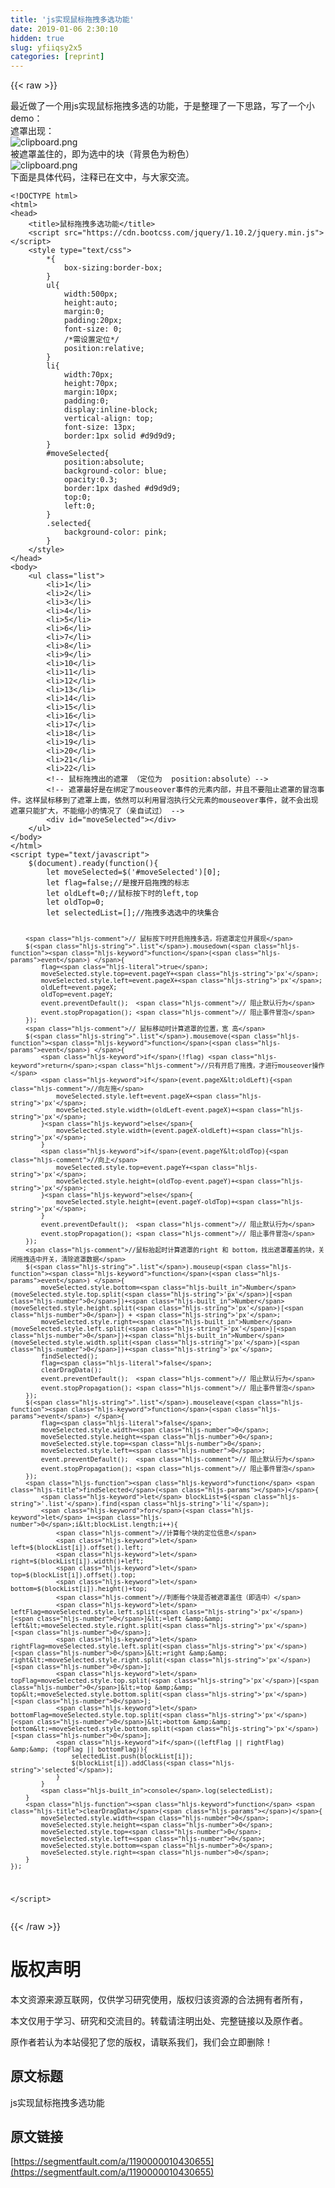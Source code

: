 ```yaml
---
title: 'js实现鼠标拖拽多选功能' 
date: 2019-01-06 2:30:10
hidden: true
slug: yfiiqsy2x5
categories: [reprint]
---
```


{{< raw >}}

                    
<p>最近做了一个用js实现鼠标拖拽多选的功能，于是整理了一下思路，写了一个小demo：<br>遮罩出现：<br><span class="img-wrap"><img data-src="/img/bVRVC2?w=564&amp;h=516" src="https://static.alili.tech/img/bVRVC2?w=564&amp;h=516" alt="clipboard.png" title="clipboard.png" style="cursor: pointer; display: inline;"></span><br>被遮罩盖住的，即为选中的块（背景色为粉色）<br><span class="img-wrap"><img data-src="/img/bVRVDa?w=564&amp;h=491" src="https://static.alili.tech/img/bVRVDa?w=564&amp;h=491" alt="clipboard.png" title="clipboard.png" style="cursor: pointer; display: inline;"></span><br>下面是具体代码，注释已在文中，与大家交流。</p>
<div class="widget-codetool" style="display:none;">
      <div class="widget-codetool--inner">
      <span class="selectCode code-tool" data-toggle="tooltip" data-placement="top" title="" data-original-title="全选"></span>
      <span type="button" class="copyCode code-tool" data-toggle="tooltip" data-placement="top" data-clipboard-text="<!DOCTYPE html>
<html>
<head>
    <title>鼠标拖拽多选功能</title>
    <script src=&quot;https://cdn.bootcss.com/jquery/1.10.2/jquery.min.js&quot;></script>
    <style type=&quot;text/css&quot;>
        *{
            box-sizing:border-box;
        }
        ul{
            width:500px;
            height:auto;
            margin:0;
            padding:20px;
            font-size: 0;
            /*需设置定位*/
            position:relative;
        }
        li{
            width:70px;
            height:70px;
            margin:10px;
            padding:0;
            display:inline-block;
            vertical-align: top;
            font-size: 13px;
            border:1px solid #d9d9d9;
        }
        #moveSelected{
            position:absolute;
            background-color: blue;
            opacity:0.3;
            border:1px dashed #d9d9d9;
            top:0;
            left:0;
        }
        .selected{
            background-color: pink;
        }
    </style>
</head>
<body>
    <ul class=&quot;list&quot;>
        <li>1</li>
        <li>2</li>
        <li>3</li>
        <li>4</li>
        <li>5</li>
        <li>6</li>
        <li>7</li>
        <li>8</li>
        <li>9</li>
        <li>10</li>
        <li>11</li>
        <li>12</li>
        <li>13</li>
        <li>14</li>
        <li>15</li>
        <li>16</li>
        <li>17</li>
        <li>18</li>
        <li>19</li>
        <li>20</li>
        <li>21</li>
        <li>22</li>
        <!-- 鼠标拖拽出的遮罩 （定位为  position:absolute）-->
        <!-- 遮罩最好是在绑定了mouseover事件的元素内部，并且不要阻止遮罩的冒泡事件。这样鼠标移到了遮罩上面，依然可以利用冒泡执行父元素的mouseover事件，就不会出现遮罩只能扩大，不能缩小的情况了（亲自试过） -->
        <div id=&quot;moveSelected&quot;></div>
    </ul>
</body>
</html>
<script type=&quot;text/javascript&quot;>
    $(document).ready(function(){
        let moveSelected=$('#moveSelected')[0];
        let flag=false;//是搜开启拖拽的标志
        let oldLeft=0;//鼠标按下时的left,top
        let oldTop=0;
        let selectedList=[];//拖拽多选选中的块集合

        // 鼠标按下时开启拖拽多选，将遮罩定位并展现
        $(&quot;.list&quot;).mousedown(function(event) {
            flag=true;
            moveSelected.style.top=event.pageY+'px';
            moveSelected.style.left=event.pageX+'px';
            oldLeft=event.pageX;
            oldTop=event.pageY;
            event.preventDefault();  // 阻止默认行为
            event.stopPropagation(); // 阻止事件冒泡
        });
        // 鼠标移动时计算遮罩的位置，宽 高
        $(&quot;.list&quot;).mousemove(function(event) {
            if(!flag) return;//只有开启了拖拽，才进行mouseover操作
            if(event.pageX<oldLeft){//向左拖
                moveSelected.style.left=event.pageX+'px';
                moveSelected.style.width=(oldLeft-event.pageX)+'px';
            }else{
                moveSelected.style.width=(event.pageX-oldLeft)+'px';
            }
            if(event.pageY<oldTop){//向上
                moveSelected.style.top=event.pageY+'px';
                moveSelected.style.height=(oldTop-event.pageY)+'px';
            }else{
                moveSelected.style.height=(event.pageY-oldTop)+'px';
            }
            event.preventDefault();  // 阻止默认行为
            event.stopPropagation(); // 阻止事件冒泡
        });
        //鼠标抬起时计算遮罩的right 和 bottom，找出遮罩覆盖的块，关闭拖拽选中开关，清除遮罩数据
        $(&quot;.list&quot;).mouseup(function(event) {
            moveSelected.style.bottom=Number(moveSelected.style.top.split('px')[0])+Number(moveSelected.style.height.split('px')[0]) + 'px';
            moveSelected.style.right=Number(moveSelected.style.left.split('px')[0])+Number(moveSelected.style.width.split('px')[0])+'px';
            findSelected();
            flag=false;
            clearDragData();
            event.preventDefault();  // 阻止默认行为
            event.stopPropagation(); // 阻止事件冒泡
        });
        $(&quot;.list&quot;).mouseleave(function(event) {
            flag=false;
            moveSelected.style.width=0;
            moveSelected.style.height=0;
            moveSelected.style.top=0;
            moveSelected.style.left=0;
            event.preventDefault();  // 阻止默认行为
            event.stopPropagation(); // 阻止事件冒泡
        });
        function findSelected(){
            let blockList=$('.list').find('li');
            for(let i=0;i<blockList.length;i++){
                //计算每个块的定位信息
                let left=$(blockList[i]).offset().left;
                let right=$(blockList[i]).width()+left;
                let top=$(blockList[i]).offset().top;
                let bottom=$(blockList[i]).height()+top;
                //判断每个块是否被遮罩盖住（即选中）
                let leftFlag=moveSelected.style.left.split('px')[0]<=left &amp;&amp; left<=moveSelected.style.right.split('px')[0];
                let rightFlag=moveSelected.style.left.split('px')[0]<=right &amp;&amp; right<=moveSelected.style.right.split('px')[0];
                let topFlag=moveSelected.style.top.split('px')[0]<=top &amp;&amp; top<=moveSelected.style.bottom.split('px')[0];
                let bottomFlag=moveSelected.style.top.split('px')[0]<=bottom &amp;&amp; bottom<=moveSelected.style.bottom.split('px')[0];
                if((leftFlag || rightFlag) &amp;&amp; (topFlag || bottomFlag)){
                    selectedList.push(blockList[i]);
                    $(blockList[i]).addClass('selected');
                }
            }
            console.log(selectedList);
        }
        function clearDragData(){
            moveSelected.style.width=0;
            moveSelected.style.height=0;
            moveSelected.style.top=0;
            moveSelected.style.left=0;
            moveSelected.style.bottom=0;
            moveSelected.style.right=0;
        }
    });
</script>
" title="" data-original-title="复制"></span>
      <span type="button" class="saveToNote code-tool" data-toggle="tooltip" data-placement="top" title="" data-original-title="放进笔记"></span>
      </div>
      </div><pre class="hljs xml"><code><span class="hljs-meta">&lt;!DOCTYPE html&gt;</span>
<span class="hljs-tag">&lt;<span class="hljs-name">html</span>&gt;</span>
<span class="hljs-tag">&lt;<span class="hljs-name">head</span>&gt;</span>
    <span class="hljs-tag">&lt;<span class="hljs-name">title</span>&gt;</span>鼠标拖拽多选功能<span class="hljs-tag">&lt;/<span class="hljs-name">title</span>&gt;</span>
    <span class="hljs-tag">&lt;<span class="hljs-name">script</span> <span class="hljs-attr">src</span>=<span class="hljs-string">"https://cdn.bootcss.com/jquery/1.10.2/jquery.min.js"</span>&gt;</span><span class="undefined"></span><span class="hljs-tag">&lt;/<span class="hljs-name">script</span>&gt;</span>
    <span class="hljs-tag">&lt;<span class="hljs-name">style</span> <span class="hljs-attr">type</span>=<span class="hljs-string">"text/css"</span>&gt;</span><span class="css">
        *{
            <span class="hljs-attribute">box-sizing</span>:border-box;
        }
        <span class="hljs-selector-tag">ul</span>{
            <span class="hljs-attribute">width</span>:<span class="hljs-number">500px</span>;
            <span class="hljs-attribute">height</span>:auto;
            <span class="hljs-attribute">margin</span>:<span class="hljs-number">0</span>;
            <span class="hljs-attribute">padding</span>:<span class="hljs-number">20px</span>;
            <span class="hljs-attribute">font-size</span>: <span class="hljs-number">0</span>;
            <span class="hljs-comment">/*需设置定位*/</span>
            <span class="hljs-attribute">position</span>:relative;
        }
        <span class="hljs-selector-tag">li</span>{
            <span class="hljs-attribute">width</span>:<span class="hljs-number">70px</span>;
            <span class="hljs-attribute">height</span>:<span class="hljs-number">70px</span>;
            <span class="hljs-attribute">margin</span>:<span class="hljs-number">10px</span>;
            <span class="hljs-attribute">padding</span>:<span class="hljs-number">0</span>;
            <span class="hljs-attribute">display</span>:inline-block;
            <span class="hljs-attribute">vertical-align</span>: top;
            <span class="hljs-attribute">font-size</span>: <span class="hljs-number">13px</span>;
            <span class="hljs-attribute">border</span>:<span class="hljs-number">1px</span> solid <span class="hljs-number">#d9d9d9</span>;
        }
        <span class="hljs-selector-id">#moveSelected</span>{
            <span class="hljs-attribute">position</span>:absolute;
            <span class="hljs-attribute">background-color</span>: blue;
            <span class="hljs-attribute">opacity</span>:<span class="hljs-number">0.3</span>;
            <span class="hljs-attribute">border</span>:<span class="hljs-number">1px</span> dashed <span class="hljs-number">#d9d9d9</span>;
            <span class="hljs-attribute">top</span>:<span class="hljs-number">0</span>;
            <span class="hljs-attribute">left</span>:<span class="hljs-number">0</span>;
        }
        <span class="hljs-selector-class">.selected</span>{
            <span class="hljs-attribute">background-color</span>: pink;
        }
    </span><span class="hljs-tag">&lt;/<span class="hljs-name">style</span>&gt;</span>
<span class="hljs-tag">&lt;/<span class="hljs-name">head</span>&gt;</span>
<span class="hljs-tag">&lt;<span class="hljs-name">body</span>&gt;</span>
    <span class="hljs-tag">&lt;<span class="hljs-name">ul</span> <span class="hljs-attr">class</span>=<span class="hljs-string">"list"</span>&gt;</span>
        <span class="hljs-tag">&lt;<span class="hljs-name">li</span>&gt;</span>1<span class="hljs-tag">&lt;/<span class="hljs-name">li</span>&gt;</span>
        <span class="hljs-tag">&lt;<span class="hljs-name">li</span>&gt;</span>2<span class="hljs-tag">&lt;/<span class="hljs-name">li</span>&gt;</span>
        <span class="hljs-tag">&lt;<span class="hljs-name">li</span>&gt;</span>3<span class="hljs-tag">&lt;/<span class="hljs-name">li</span>&gt;</span>
        <span class="hljs-tag">&lt;<span class="hljs-name">li</span>&gt;</span>4<span class="hljs-tag">&lt;/<span class="hljs-name">li</span>&gt;</span>
        <span class="hljs-tag">&lt;<span class="hljs-name">li</span>&gt;</span>5<span class="hljs-tag">&lt;/<span class="hljs-name">li</span>&gt;</span>
        <span class="hljs-tag">&lt;<span class="hljs-name">li</span>&gt;</span>6<span class="hljs-tag">&lt;/<span class="hljs-name">li</span>&gt;</span>
        <span class="hljs-tag">&lt;<span class="hljs-name">li</span>&gt;</span>7<span class="hljs-tag">&lt;/<span class="hljs-name">li</span>&gt;</span>
        <span class="hljs-tag">&lt;<span class="hljs-name">li</span>&gt;</span>8<span class="hljs-tag">&lt;/<span class="hljs-name">li</span>&gt;</span>
        <span class="hljs-tag">&lt;<span class="hljs-name">li</span>&gt;</span>9<span class="hljs-tag">&lt;/<span class="hljs-name">li</span>&gt;</span>
        <span class="hljs-tag">&lt;<span class="hljs-name">li</span>&gt;</span>10<span class="hljs-tag">&lt;/<span class="hljs-name">li</span>&gt;</span>
        <span class="hljs-tag">&lt;<span class="hljs-name">li</span>&gt;</span>11<span class="hljs-tag">&lt;/<span class="hljs-name">li</span>&gt;</span>
        <span class="hljs-tag">&lt;<span class="hljs-name">li</span>&gt;</span>12<span class="hljs-tag">&lt;/<span class="hljs-name">li</span>&gt;</span>
        <span class="hljs-tag">&lt;<span class="hljs-name">li</span>&gt;</span>13<span class="hljs-tag">&lt;/<span class="hljs-name">li</span>&gt;</span>
        <span class="hljs-tag">&lt;<span class="hljs-name">li</span>&gt;</span>14<span class="hljs-tag">&lt;/<span class="hljs-name">li</span>&gt;</span>
        <span class="hljs-tag">&lt;<span class="hljs-name">li</span>&gt;</span>15<span class="hljs-tag">&lt;/<span class="hljs-name">li</span>&gt;</span>
        <span class="hljs-tag">&lt;<span class="hljs-name">li</span>&gt;</span>16<span class="hljs-tag">&lt;/<span class="hljs-name">li</span>&gt;</span>
        <span class="hljs-tag">&lt;<span class="hljs-name">li</span>&gt;</span>17<span class="hljs-tag">&lt;/<span class="hljs-name">li</span>&gt;</span>
        <span class="hljs-tag">&lt;<span class="hljs-name">li</span>&gt;</span>18<span class="hljs-tag">&lt;/<span class="hljs-name">li</span>&gt;</span>
        <span class="hljs-tag">&lt;<span class="hljs-name">li</span>&gt;</span>19<span class="hljs-tag">&lt;/<span class="hljs-name">li</span>&gt;</span>
        <span class="hljs-tag">&lt;<span class="hljs-name">li</span>&gt;</span>20<span class="hljs-tag">&lt;/<span class="hljs-name">li</span>&gt;</span>
        <span class="hljs-tag">&lt;<span class="hljs-name">li</span>&gt;</span>21<span class="hljs-tag">&lt;/<span class="hljs-name">li</span>&gt;</span>
        <span class="hljs-tag">&lt;<span class="hljs-name">li</span>&gt;</span>22<span class="hljs-tag">&lt;/<span class="hljs-name">li</span>&gt;</span>
        <span class="hljs-comment">&lt;!-- 鼠标拖拽出的遮罩 （定位为  position:absolute）--&gt;</span>
        <span class="hljs-comment">&lt;!-- 遮罩最好是在绑定了mouseover事件的元素内部，并且不要阻止遮罩的冒泡事件。这样鼠标移到了遮罩上面，依然可以利用冒泡执行父元素的mouseover事件，就不会出现遮罩只能扩大，不能缩小的情况了（亲自试过） --&gt;</span>
        <span class="hljs-tag">&lt;<span class="hljs-name">div</span> <span class="hljs-attr">id</span>=<span class="hljs-string">"moveSelected"</span>&gt;</span><span class="hljs-tag">&lt;/<span class="hljs-name">div</span>&gt;</span>
    <span class="hljs-tag">&lt;/<span class="hljs-name">ul</span>&gt;</span>
<span class="hljs-tag">&lt;/<span class="hljs-name">body</span>&gt;</span>
<span class="hljs-tag">&lt;/<span class="hljs-name">html</span>&gt;</span>
<span class="hljs-tag">&lt;<span class="hljs-name">script</span> <span class="hljs-attr">type</span>=<span class="hljs-string">"text/javascript"</span>&gt;</span><span class="javascript">
    $(<span class="hljs-built_in">document</span>).ready(<span class="hljs-function"><span class="hljs-keyword">function</span>(<span class="hljs-params"></span>)</span>{
        <span class="hljs-keyword">let</span> moveSelected=$(<span class="hljs-string">'#moveSelected'</span>)[<span class="hljs-number">0</span>];
        <span class="hljs-keyword">let</span> flag=<span class="hljs-literal">false</span>;<span class="hljs-comment">//是搜开启拖拽的标志</span>
        <span class="hljs-keyword">let</span> oldLeft=<span class="hljs-number">0</span>;<span class="hljs-comment">//鼠标按下时的left,top</span>
        <span class="hljs-keyword">let</span> oldTop=<span class="hljs-number">0</span>;
        <span class="hljs-keyword">let</span> selectedList=[];<span class="hljs-comment">//拖拽多选选中的块集合</span>

        <span class="hljs-comment">// 鼠标按下时开启拖拽多选，将遮罩定位并展现</span>
        $(<span class="hljs-string">".list"</span>).mousedown(<span class="hljs-function"><span class="hljs-keyword">function</span>(<span class="hljs-params">event</span>) </span>{
            flag=<span class="hljs-literal">true</span>;
            moveSelected.style.top=event.pageY+<span class="hljs-string">'px'</span>;
            moveSelected.style.left=event.pageX+<span class="hljs-string">'px'</span>;
            oldLeft=event.pageX;
            oldTop=event.pageY;
            event.preventDefault();  <span class="hljs-comment">// 阻止默认行为</span>
            event.stopPropagation(); <span class="hljs-comment">// 阻止事件冒泡</span>
        });
        <span class="hljs-comment">// 鼠标移动时计算遮罩的位置，宽 高</span>
        $(<span class="hljs-string">".list"</span>).mousemove(<span class="hljs-function"><span class="hljs-keyword">function</span>(<span class="hljs-params">event</span>) </span>{
            <span class="hljs-keyword">if</span>(!flag) <span class="hljs-keyword">return</span>;<span class="hljs-comment">//只有开启了拖拽，才进行mouseover操作</span>
            <span class="hljs-keyword">if</span>(event.pageX&lt;oldLeft){<span class="hljs-comment">//向左拖</span>
                moveSelected.style.left=event.pageX+<span class="hljs-string">'px'</span>;
                moveSelected.style.width=(oldLeft-event.pageX)+<span class="hljs-string">'px'</span>;
            }<span class="hljs-keyword">else</span>{
                moveSelected.style.width=(event.pageX-oldLeft)+<span class="hljs-string">'px'</span>;
            }
            <span class="hljs-keyword">if</span>(event.pageY&lt;oldTop){<span class="hljs-comment">//向上</span>
                moveSelected.style.top=event.pageY+<span class="hljs-string">'px'</span>;
                moveSelected.style.height=(oldTop-event.pageY)+<span class="hljs-string">'px'</span>;
            }<span class="hljs-keyword">else</span>{
                moveSelected.style.height=(event.pageY-oldTop)+<span class="hljs-string">'px'</span>;
            }
            event.preventDefault();  <span class="hljs-comment">// 阻止默认行为</span>
            event.stopPropagation(); <span class="hljs-comment">// 阻止事件冒泡</span>
        });
        <span class="hljs-comment">//鼠标抬起时计算遮罩的right 和 bottom，找出遮罩覆盖的块，关闭拖拽选中开关，清除遮罩数据</span>
        $(<span class="hljs-string">".list"</span>).mouseup(<span class="hljs-function"><span class="hljs-keyword">function</span>(<span class="hljs-params">event</span>) </span>{
            moveSelected.style.bottom=<span class="hljs-built_in">Number</span>(moveSelected.style.top.split(<span class="hljs-string">'px'</span>)[<span class="hljs-number">0</span>])+<span class="hljs-built_in">Number</span>(moveSelected.style.height.split(<span class="hljs-string">'px'</span>)[<span class="hljs-number">0</span>]) + <span class="hljs-string">'px'</span>;
            moveSelected.style.right=<span class="hljs-built_in">Number</span>(moveSelected.style.left.split(<span class="hljs-string">'px'</span>)[<span class="hljs-number">0</span>])+<span class="hljs-built_in">Number</span>(moveSelected.style.width.split(<span class="hljs-string">'px'</span>)[<span class="hljs-number">0</span>])+<span class="hljs-string">'px'</span>;
            findSelected();
            flag=<span class="hljs-literal">false</span>;
            clearDragData();
            event.preventDefault();  <span class="hljs-comment">// 阻止默认行为</span>
            event.stopPropagation(); <span class="hljs-comment">// 阻止事件冒泡</span>
        });
        $(<span class="hljs-string">".list"</span>).mouseleave(<span class="hljs-function"><span class="hljs-keyword">function</span>(<span class="hljs-params">event</span>) </span>{
            flag=<span class="hljs-literal">false</span>;
            moveSelected.style.width=<span class="hljs-number">0</span>;
            moveSelected.style.height=<span class="hljs-number">0</span>;
            moveSelected.style.top=<span class="hljs-number">0</span>;
            moveSelected.style.left=<span class="hljs-number">0</span>;
            event.preventDefault();  <span class="hljs-comment">// 阻止默认行为</span>
            event.stopPropagation(); <span class="hljs-comment">// 阻止事件冒泡</span>
        });
        <span class="hljs-function"><span class="hljs-keyword">function</span> <span class="hljs-title">findSelected</span>(<span class="hljs-params"></span>)</span>{
            <span class="hljs-keyword">let</span> blockList=$(<span class="hljs-string">'.list'</span>).find(<span class="hljs-string">'li'</span>);
            <span class="hljs-keyword">for</span>(<span class="hljs-keyword">let</span> i=<span class="hljs-number">0</span>;i&lt;blockList.length;i++){
                <span class="hljs-comment">//计算每个块的定位信息</span>
                <span class="hljs-keyword">let</span> left=$(blockList[i]).offset().left;
                <span class="hljs-keyword">let</span> right=$(blockList[i]).width()+left;
                <span class="hljs-keyword">let</span> top=$(blockList[i]).offset().top;
                <span class="hljs-keyword">let</span> bottom=$(blockList[i]).height()+top;
                <span class="hljs-comment">//判断每个块是否被遮罩盖住（即选中）</span>
                <span class="hljs-keyword">let</span> leftFlag=moveSelected.style.left.split(<span class="hljs-string">'px'</span>)[<span class="hljs-number">0</span>]&lt;=left &amp;&amp; left&lt;=moveSelected.style.right.split(<span class="hljs-string">'px'</span>)[<span class="hljs-number">0</span>];
                <span class="hljs-keyword">let</span> rightFlag=moveSelected.style.left.split(<span class="hljs-string">'px'</span>)[<span class="hljs-number">0</span>]&lt;=right &amp;&amp; right&lt;=moveSelected.style.right.split(<span class="hljs-string">'px'</span>)[<span class="hljs-number">0</span>];
                <span class="hljs-keyword">let</span> topFlag=moveSelected.style.top.split(<span class="hljs-string">'px'</span>)[<span class="hljs-number">0</span>]&lt;=top &amp;&amp; top&lt;=moveSelected.style.bottom.split(<span class="hljs-string">'px'</span>)[<span class="hljs-number">0</span>];
                <span class="hljs-keyword">let</span> bottomFlag=moveSelected.style.top.split(<span class="hljs-string">'px'</span>)[<span class="hljs-number">0</span>]&lt;=bottom &amp;&amp; bottom&lt;=moveSelected.style.bottom.split(<span class="hljs-string">'px'</span>)[<span class="hljs-number">0</span>];
                <span class="hljs-keyword">if</span>((leftFlag || rightFlag) &amp;&amp; (topFlag || bottomFlag)){
                    selectedList.push(blockList[i]);
                    $(blockList[i]).addClass(<span class="hljs-string">'selected'</span>);
                }
            }
            <span class="hljs-built_in">console</span>.log(selectedList);
        }
        <span class="hljs-function"><span class="hljs-keyword">function</span> <span class="hljs-title">clearDragData</span>(<span class="hljs-params"></span>)</span>{
            moveSelected.style.width=<span class="hljs-number">0</span>;
            moveSelected.style.height=<span class="hljs-number">0</span>;
            moveSelected.style.top=<span class="hljs-number">0</span>;
            moveSelected.style.left=<span class="hljs-number">0</span>;
            moveSelected.style.bottom=<span class="hljs-number">0</span>;
            moveSelected.style.right=<span class="hljs-number">0</span>;
        }
    });
</span><span class="hljs-tag">&lt;/<span class="hljs-name">script</span>&gt;</span>
</code></pre>

                
{{< /raw >}}

# 版权声明
本文资源来源互联网，仅供学习研究使用，版权归该资源的合法拥有者所有，

本文仅用于学习、研究和交流目的。转载请注明出处、完整链接以及原作者。

原作者若认为本站侵犯了您的版权，请联系我们，我们会立即删除！

## 原文标题
js实现鼠标拖拽多选功能

## 原文链接
[https://segmentfault.com/a/1190000010430655](https://segmentfault.com/a/1190000010430655)

